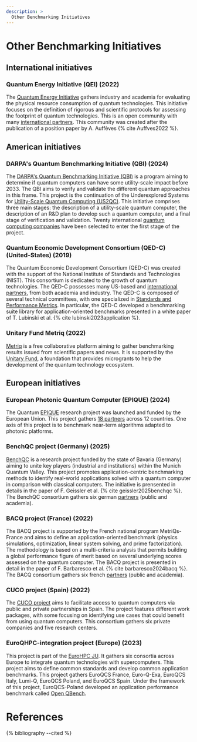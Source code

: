 ```yaml
---
description: >
  Other Benchmarking Initiatives
---
```


# Other Benchmarking Initiatives

## International initiatives

<div id="quantum-energy-initiative"></div>

### Quantum Energy Initiative (QEI) (2022)

The <a href="https://quantum-energy-initiative.org/" target="_blank">Quantum Energy Initiative</a> gathers industry and academia for evaluating the physical resource consumption of quantum technologies. This initiative focuses on the definition of rigorous and scientific protocols for assessing the footprint of quantum technologies. This is an open community with many <a href="https://quantum-energy-initiative.org/partners/" target="_blank">international partners</a>. This community was created after the publication of a position paper by A. Auffèves {% cite Auffves2022 %}.

## American initiatives

<div id="darpa-qbi"></div>

### DARPA's Quantum Benchmarking Initiative (QBI) (2024)

The <a href="https://www.darpa.mil/research/programs/quantum-benchmarking-initiative" target="_blank">DARPA's Quantum Benchmarking Initiative (QBI)</a> is a program aiming to determine if quantum computers can have some utility-scale impact before 2033. The QBI aims to verify and validate the different quantum approaches in this frame. This project is the continuation of the Underexplored Systems for <a href="https://www.darpa.mil/research/programs/underexplored-systems-for-utility-scale-quantum-computing" target="_blank">Utility-Scale Quantum Computing (US2QC)</a>. This initiative comprises three main stages: the description of a utility-scale quantum computer, the description of an R&D plan to develop such a quantum computer, and a final stage of verification and validation. Twenty international <a href="https://www.darpa.mil/news/2025/companies-targeting-quantum-computers" target="_blank">quantum computing companies</a> have been selected to enter the first stage of the project.

<div id="qed-c"></div>

### Quantum Economic Development Consortium (QED-C) (United-States) (2019)
 
The Quantum Economic Development Consortium (QED-C) was created with the support of the National Institute of Standards and Technologies (NIST). This consortium is dedicated to the growth of quantum technologies. The QED-C possesses many US-based and <a href="https://quantumconsortium.org/members/" target="_blank">international partners</a>, from both academia and industry. The QED-C is composed of several technical committees, with one specialized in <a href="https://quantumconsortium.org/tac/standards/" target="_blank">Standards and Performance Metrics</a>. In particular, the QED-C developed a benchmarking suite library for application-oriented benchmarks presented in a white paper of T. Lubinski et al. {% cite lubinski2023application %}.

<div id="metriq"></div>

### Unitary Fund Metriq (2022)

<a href="https://metriq.info/About" target="_blank">Metriq</a> is a free collaborative platform aiming to gather benchmarking results issued from scientific papers and news. It is supported by the <a href="https://unitary.foundation" target="_blank">Unitary Fund</a >, a foundation that provides microgrants to help the development of the quantum technology ecosystem.

## European initiatives

<div id="epique"></div>

### European Photonic Quantum Computer (EPIQUE) (2024)

The Quantum <a href="https://www.quantumepique.eu/" target="_blank">EPIQUE</a> research project was launched and funded by the European Union. This project gathers <a href="https://www.quantumepique.eu/partners" target="_blank">18 partners</a> across 12 countries. One axis of this project is to benchmark near-term algorithms adapted to photonic platforms.

<div id="benchqc"></div>

### BenchQC project (Germany) (2025)

<a href="https://www.iks.fraunhofer.de/en/projects/bench-qc-application-driven-benchmarking-of-quantum-computers.html" target="_blank">BenchQC</a> is a research project funded by the state of Bavaria (Germany) aiming to unite key players (industrial and institutions) within the Munich Quantum Valley. This project promotes application-centric benchmarking methods to identify real-world applications solved with a quantum computer in comparison with classical computers. The initiative is prensented in details in the paper of F. Geissler et al. {% cite geissler2025benchqc %}. The BenchQC consortium gathers six german <a href="https://www.iks.fraunhofer.de/en/projects/bench-qc-application-driven-benchmarking-of-quantum-computers.html" target="_blank">partners</a> (public and academia).

<div id="bacq"></div>

### BACQ project (France) (2022)

The BACQ project is supported by the French national program MetriQs-France and aims to define an application-oriented benchmark (physics simulations, optimization, linear system solving, and prime factorization). The methodology is based on a multi-criteria analysis that permits building a global performance figure of merit based on several underlying scores assessed on the quantum computer. The BACQ project is presented in detail in the paper of F. Barbaresco et al. {% cite barbaresco2024bacq %}. The BACQ consortium gathers six french <a href="https://eviden.com/solutions/quantum-computing/benchmarks-for-application-centric-quantum-computing/" target="_blank">partners</a> (public and academia).

<div id="cuco"></div>

### CUCO project (Spain) (2022)

The <a href="https://www.cuco.tech/" target="_blank">CUCO project</a> aims to facilitate access to quantum computers via public and private partnerships in Spain. The project features different work packages, with some focusing on identifying use cases that could benefit from using quantum computers. This consortium gathers six private companies and five research centers.

<div id="euroqhpc"></div>

### EuroQHPC-integration project (Europe) (2023)

This project is part of the <a href="https://eurohpc-ju.europa.eu/index_en" target="_blank">EuroHPC JU</a>. It gathers six consortia across Europe to integrate quantum technologies with supercomputers. This project aims to define common standards and develop common application benchmarks. This project gathers EuroQCS France, Euro-Q-Exa, EuroQCS Italy, Lumi-Q, EuroQCS Poland, and EuroQCS Spain. Under the framework of this project, EuroQCS-Poland developed an application performance benchmark called <a href="https://quantum.psnc.pl/en/openqbench/" target="_blank">Open QBench</a>.

<!-- Dutsch TNO ? Développement du Quantum Application Score (QuAS) -->
<!-- Qsolid ? -> A voir  https://www.q-solid.de/ -->
<!-- https://sagroups.ieee.org/7131/ -->

# References
{% bibliography --cited %}